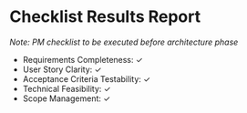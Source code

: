 # Checklist Results Report

*Note: PM checklist to be executed before architecture phase*

- Requirements Completeness: ✓
- User Story Clarity: ✓
- Acceptance Criteria Testability: ✓
- Technical Feasibility: ✓
- Scope Management: ✓
